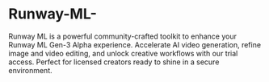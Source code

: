 # Runway-ML-
Runway ML   is a powerful community-crafted toolkit to enhance your Runway ML Gen-3 Alpha experience. Accelerate AI video generation, refine image and video editing, and unlock creative workflows with our trial access. Perfect for licensed creators ready to shine in a secure environment.

